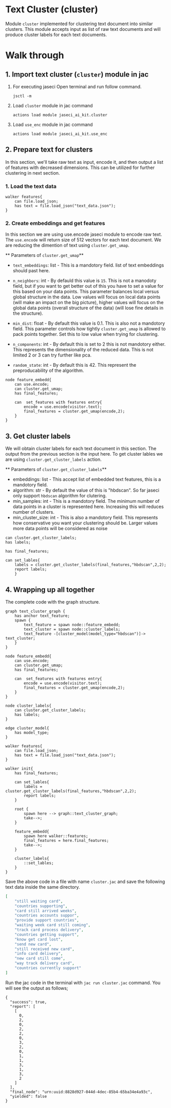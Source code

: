# Text Cluster (cluster)

Module `cluster` implemented for clustering text document into similar clusters. This module accepts input as list of raw text documents and will produce cluster labels for each text documents.

# **Walk through**

## **1. Import text cluster (`cluster`) module in jac**
1. For executing jaseci Open terminal and run follow command.
    ```
    jsctl -m
    ```
2.  Load `cluster` module in jac command
    ```
    actions load module jaseci_ai_kit.cluster
    ```
3. Load `use_enc` module in jac command
   ```
   actions load module jaseci_ai_kit.use_enc
   ```

## **2. Prepare text for clusters**

In this section, we'll take raw text as input, encode it, and then output a list of features with decreased dimensions. This can be utilized for further clustering in next section.

### **1. Load the text data**

```jac
walker features{
    can file.load_json;
    has text = file.load_json("text_data.json");
}
```

### **2. Create embeddings and get features**

In this section we are using use.encode jaseci module to encode raw text. The `use.encode` will return size of 512 vectors for each text document. We are reducing the dimention of text using `cluster.get_umap`.

** Parameters of `cluster.get_umap`**
- `text_embeddings`: list -  This is a mandotory field. list of text embeddings should past here.
- `n_neighbors`: int - By defauld this value is `15`. This is not a manodoty field, but if you want to get better out of this you have to set a value for this based on your data points. This parameter balances local versus global structure in the data. Low values will focus on local data points (will make an impact on the big picture), higher values will focus on the global data points (overall structure of the data)  (will lose fine details in the structure).
- `min_dist`: float - By default this value is 0.1. This is also not a mandotory field. This parameter controls how tightly `cluster.get_umap` is allowed to pack points together. Set this to low value when trying for clustering.
- `n_components`: int - By default this is set to 2 this is not mandotory either. This represents the dimensionality of the reduced data. This is not limited 2 or 3 can try further like pca.

- `random_state`: int - By default this is 42. This represent the preproducability of the algorithm.

```jac
node feature_embedd{
    can use.encode;
    can cluster.get_umap;
    has final_features;

    can  set_features with features entry{
        encode = use.encode(visitor.text);
        final_features = cluster.get_umap(encode,2);
    }
}
```

## **3. Get cluster labels**

We will obtain cluster labels for each text document in this section. The output from the previous section is the input here. To get cluster lables we are using `cluster.get_cluster_labels`  action.

** Parameters of `cluster.get_cluster_labels`**
- embeddings: list - This accept list of embedded text features, this is a mandotory field.
- algorithm: str - By default the value of this is "hbdscan". So far jaseci only support `hbdscan` algorithm for clutering.
- min_samples: int - This is a mandotory field. The minimum number of data points in a cluster is represented here. Increasing this will reduces number of clusters.
- min_cluster_size: int - This is also a mandotory field. This represents how conservative you want your clustering should be. Larger values more data points will be considered as noise

```jac
can cluster.get_cluster_labels;
has labels;

has final_features;

can set_lables{
    labels = cluster.get_cluster_labels(final_features,"hbdscan",2,2);
    report labels;
    }
```



## **4. Wrapping up all together**

The complete code with the graph structure.

```jac
graph text_cluster_graph {
    has anchor text_feature;
    spawn {
        text_feature = spawn node::feature_embedd;
        text_cluster = spawn node::cluster_labels;
        text_feature -[cluster_model(model_type="hbdscan")]-> text_cluster;
    }
}

node feature_embedd{
    can use.encode;
    can cluster.get_umap;
    has final_features;

    can  set_features with features entry{
        encode = use.encode(visitor.text);
        final_features = cluster.get_umap(encode,2);
    }
}

node cluster_labels{
    can cluster.get_cluster_labels;
    has labels;
}

edge cluster_model{
    has model_type;
}

walker features{
    can file.load_json;
    has text = file.load_json("text_data.json");
}

walker init{
    has final_features;

    can set_lables{
        labels = cluster.get_cluster_labels(final_features,"hbdscan",2,2);
        report labels;
    }

    root {
        spawn here --> graph::text_cluster_graph;
        take-->;
    }

    feature_embedd{
        spawn here walker::features;
        final_features = here.final_features;
        take-->;
    }

    cluster_labels{
        ::set_lables;
    }
}

```

Save the above code in a file with name `cluster.jac` and save the following text data inside the same directory.

```json
[
    "still waiting card",
    "countries supporting",
    "card still arrived weeks",
    "countries accounts suppor",
    "provide support countries",
    "waiting week card still coming",
    "track card process delivery",
    "countries getting support",
    "know get card lost",
    "send new card",
    "still received new card",
    "info card delivery",
    "new card still come",
    "way track delivery card",
    "countries currently support"
]
```

Run the jac code in the terminal with `jac run cluster.jac` command. You will see the output as follows;

```
{
  "success": true,
  "report": [
    [
      0,
      2,
      0,
      2,
      2,
      0,
      3,
      2,
      0,
      1,
      1,
      3,
      1,
      3,
      2
    ]
  ],
  "final_node": "urn:uuid:8828d927-044d-4dec-85b4-65ba34e4a93c",
  "yielded": false
}
```









